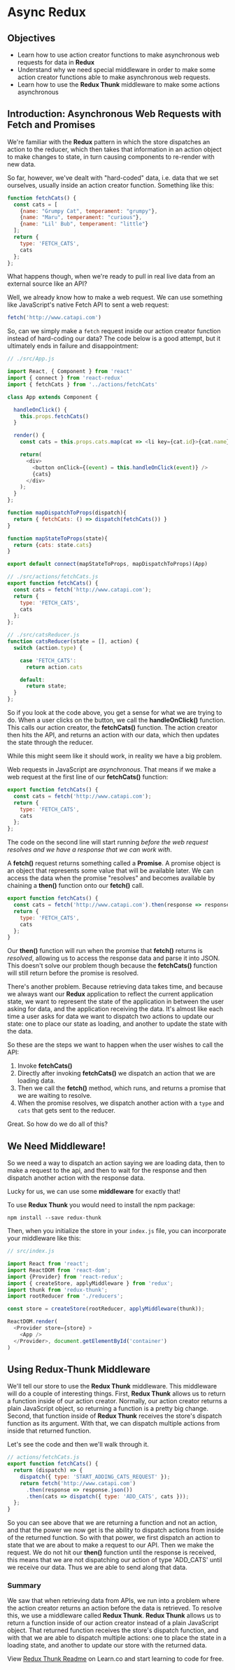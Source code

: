 # Async Redux

## Objectives

* Learn how to use action creator functions to make asynchronous web requests for data in __Redux__
* Understand why we need special middleware in order to make some action creator functions able to make asynchronous web requests.
* Learn how to use the __Redux Thunk__ middleware to make some actions asynchronous

## Introduction: Asynchronous Web Requests with Fetch and Promises

We're familiar with the __Redux__ pattern in which the store dispatches an
action to the reducer, which then takes that information in an action object to
make changes to state, in turn causing components to re-render with new data.

So far, however, we've dealt with "hard-coded" data, i.e. data that we set
ourselves, usually inside an action creator function. Something like this:

```js
function fetchCats() {
  const cats = [
    {name: "Grumpy Cat", temperament: "grumpy"},
    {name: "Maru", temperament: "curious"},
    {name: "Lil' Bub", temperament: "little"}
  ];
  return {
    type: 'FETCH_CATS',
    cats
  };
};
```

What happens though, when we're ready to pull in real live data from an external
source like an API?

Well, we already know how to make a web request. We can use something like
JavaScript's native Fetch API to sent a web request:

```js
fetch('http://www.catapi.com')
```

So, can we simply make a `fetch` request inside our action creator function
instead of hard-coding our data? The code below is a good attempt, but it
ultimately ends in failure and disappointment:

```js
// ./src/App.js

import React, { Component } from 'react'
import { connect } from 'react-redux'
import { fetchCats } from '../actions/fetchCats'

class App extends Component {

  handleOnClick() {
    this.props.fetchCats()
  }

  render() {
    const cats = this.props.cats.map(cat => <li key={cat.id}>{cat.name}</li>);

    return(
      <div>
        <button onClick={(event) = this.handleOnClick(event)} />
        {cats}
      </div>
    );
  }
};

function mapDispatchToProps(dispatch){
  return { fetchCats: () => dispatch(fetchCats()) }
}

function mapStateToProps(state){
  return {cats: state.cats}
}

export default connect(mapStateToProps, mapDispatchToProps)(App)

// ./src/actions/fetchCats.js
export function fetchCats() {
  const cats = fetch('http://www.catapi.com');
  return {
    type: 'FETCH_CATS',
    cats
  };
};

// ./src/catsReducer.js
function catsReducer(state = [], action) {
  switch (action.type) {

    case 'FETCH_CATS':
      return action.cats

    default:
      return state;
  }
};
```

So if you look at the code above, you get a sense for what we are trying to do.
When a user clicks on the button, we call the __handleOnClick()__ function. This
calls our action creator, the __fetchCats()__ function. The action creator then
hits the API, and returns an action with our data, which then updates the state
through the reducer.

While this might seem like it should work, in reality we have a big problem.

Web requests in JavaScript are *asynchronous*. That means if we make a web
request at the first line of our __fetchCats()__ function:

```js
export function fetchCats() {
  const cats = fetch('http://www.catapi.com');
  return {
    type: 'FETCH_CATS',
    cats
  };
};
```

The code on the second line will start running *before the web request resolves
and we have a response that we can work with*.

A __fetch()__ request returns something called a **Promise**. A promise object
is an object that represents some value that will be available later. We can
access the data when the promise "resolves" and becomes available by chaining a
__then()__ function onto our __fetch()__ call.

```js
export function fetchCats() {
  const cats = fetch('http://www.catapi.com').then(response => response.json())
  return {
    type: 'FETCH_CATS',
    cats
  };
}
```

Our __then()__ function will run when the promise that __fetch()__ returns is
*resolved*, allowing us to access the response data and parse it into JSON. This
doesn't solve our problem though because the __fetchCats()__ function will still
return before the promise is resolved.

There's another problem. Because retrieving data takes time, and because we
always want our __Redux__ application to reflect the current application state,
we want to represent the state of the application in between the user asking for
data, and the application receiving the data. It's almost like each time a user
asks for data we want to dispatch two actions to update our state: one to place
our state as loading, and another to update the state with the data.

So these are the steps we want to happen when the user wishes to call the API:

1. Invoke __fetchCats()__
2. Directly after invoking __fetchCats()__ we dispatch an action that we are loading data.
3. Then we call the __fetch()__ method, which runs, and returns a promise that we are waiting to resolve.
4. When the promise resolves, we dispatch another action with a `type` and `cats` that gets sent to the reducer.

Great. So how do we do all of this?

## We Need Middleware!

So we need a way to dispatch an action saying we are loading data, then to make
a request to the api, and then to wait for the response and then dispatch
another action with the response data.

Lucky for us, we can use some **middleware** for exactly that!

To use __Redux Thunk__ you would need to install the npm package:

```
npm install --save redux-thunk
```

Then, when you initialize the store in your `index.js` file, you can incorporate
your middleware like this:

```js
// src/index.js

import React from 'react';
import ReactDOM from 'react-dom';
import {Provider} from 'react-redux';
import { createStore, applyMiddleware } from 'redux';
import thunk from 'redux-thunk';
import rootReducer from './reducers';

const store = createStore(rootReducer, applyMiddleware(thunk));

ReactDOM.render(
  <Provider store={store} >
    <App />
  </Provider>, document.getElementById('container')
)
```

## Using Redux-Thunk Middleware

We'll tell our store to use the __Redux Thunk__ middleware. This middleware will
do a couple of interesting things. First, __Redux Thunk__ allows us to return a
function inside of our action creator. Normally, our action creator returns a
plain JavaScript object, so returning a function is a pretty big change. Second,
that function inside of __Redux Thunk__ receives the store's dispatch function
as its argument. With that, we can dispatch multiple actions from inside that
returned function.

Let's see the code and then we'll walk through it.

```js
// actions/fetchCats.js
export function fetchCats() {
  return (dispatch) => {
    dispatch({ type: 'START_ADDING_CATS_REQUEST' });
    return fetch('http://www.catapi.com')
      .then(response => response.json())
      .then(cats => dispatch({ type: 'ADD_CATS', cats }));
  };
}
```

So you can see above that we are returning a function and not an action, and
that the power we now get is the ability to dispatch actions from inside of the
returned function. So with that power, we first dispatch an action to state that
we are about to make a request to our API. Then we make the request. We do not
hit our __then()__ function until the response is received, this means that we
are not dispatching our action of type 'ADD_CATS' until we receive our data.
Thus we are able to send along that data.

### Summary

We saw that when retrieving data from APIs, we run into a problem where the
action creator returns an action before the data is retrieved. To resolve this,
we use a middleware called __Redux Thunk__. __Redux Thunk__ allows us to return
a function inside of our action creator instead of a plain JavaScript object.
That returned function receives the store's dispatch function, and with that we
are able to dispatch multiple actions: one to place the state in a loading
state, and another to update our store with the returned data.

<p class='util--hide'>View <a href='https://learn.co/lessons/redux-thunk-readme'>Redux Thunk Readme</a> on Learn.co and start learning to code for free.</p>
